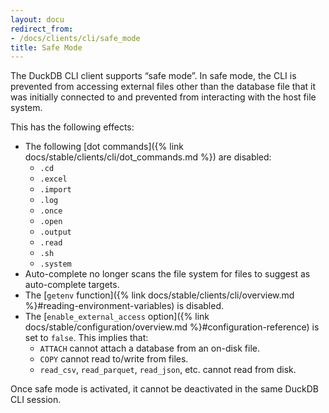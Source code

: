 ```yaml
---
layout: docu
redirect_from:
- /docs/clients/cli/safe_mode
title: Safe Mode
---
```


The DuckDB CLI client supports “safe mode”.
In safe mode, the CLI is prevented from accessing external files other than the database file that it was initially connected to and prevented from interacting with the host file system.

This has the following effects:

* The following [dot commands]({% link docs/stable/clients/cli/dot_commands.md %}) are disabled:
    * `.cd`
    * `.excel`
    * `.import`
    * `.log`
    * `.once`
    * `.open`
    * `.output`
    * `.read`
    * `.sh`
    * `.system`
* Auto-complete no longer scans the file system for files to suggest as auto-complete targets.
* The [`getenv` function]({% link docs/stable/clients/cli/overview.md %}#reading-environment-variables) is disabled.
* The [`enable_external_access` option]({% link docs/stable/configuration/overview.md %}#configuration-reference) is set to `false`. This implies that:
    * `ATTACH` cannot attach a database from an on-disk file.
    * `COPY` cannot read to/write from files.
    * `read_csv`, `read_parquet`, `read_json`, etc. cannot read from disk.

Once safe mode is activated, it cannot be deactivated in the same DuckDB CLI session.